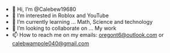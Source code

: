 - 👋 Hi, I’m @Calebew19680
- 👀 I’m interested in Roblox and YouTube 
- 🌱 I’m currently learning ... Math, Science and technology 
- 💞️ I’m looking to collaborate on ... My work
- 📫 How to reach me on my emails: oregont6@outlook.com or calebwampole040@gmail.com

<!---
Calebew19680/Calebew19680 is a ✨ special ✨ repository because its `README.md` (this file) appears on your GitHub profile.
You can click the Preview link to take a look at your changes.
--->
